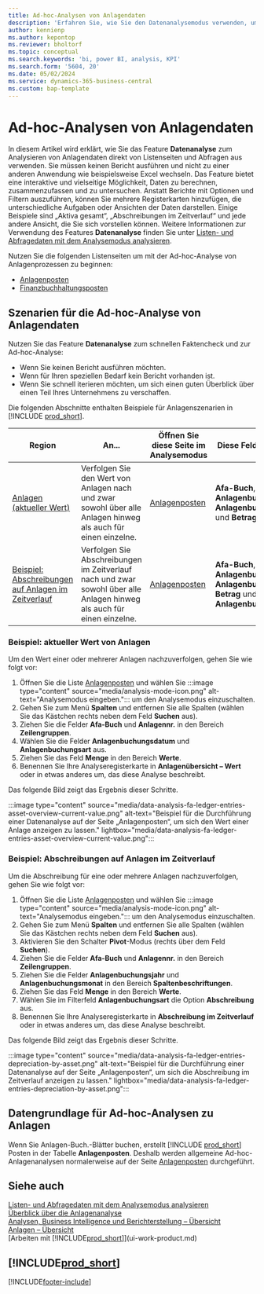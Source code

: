 ```yaml
---
title: Ad-hoc-Analysen von Anlagendaten
description: 'Erfahren Sie, wie Sie den Datenanalysemodus verwenden, um Anlagendaten zu analysieren.'
author: kennienp
ms.author: kepontop
ms.reviewer: bholtorf
ms.topic: conceptual
ms.search.keywords: 'bi, power BI, analysis, KPI'
ms.search.form: '5604, 20'
ms.date: 05/02/2024
ms.service: dynamics-365-business-central
ms.custom: bap-template
---
```


# Ad-hoc-Analysen von Anlagendaten

In diesem Artikel wird erklärt, wie Sie das Feature **Datenanalyse** zum Analysieren von Anlagendaten direkt von Listenseiten und Abfragen aus verwenden. Sie müssen keinen Bericht ausführen und nicht zu einer anderen Anwendung wie beispielsweise Excel wechseln. Das Feature bietet eine interaktive und vielseitige Möglichkeit, Daten zu berechnen, zusammenzufassen und zu untersuchen. Anstatt Berichte mit Optionen und Filtern auszuführen, können Sie mehrere Registerkarten hinzufügen, die unterschiedliche Aufgaben oder Ansichten der Daten darstellen. Einige Beispiele sind „Aktiva gesamt“, „Abschreibungen im Zeitverlauf“ und jede andere Ansicht, die Sie sich vorstellen können. Weitere Informationen zur Verwendung des Features **Datenanalyse** finden Sie unter [Listen- und Abfragedaten mit dem Analysemodus analysieren](analysis-mode.md).

Nutzen Sie die folgenden Listenseiten um mit der Ad-hoc-Analyse von Anlagenprozessen zu beginnen:

- [Anlagenposten](https://businesscentral.dynamics.com/?page=5604)
- [Finanzbuchhaltungsposten](https://businesscentral.dynamics.com/?page=20)

## Szenarien für die Ad-hoc-Analyse von Anlagendaten

Nutzen Sie das Feature **Datenanalyse** zum schnellen Faktencheck und zur Ad-hoc-Analyse:

- Wenn Sie keinen Bericht ausführen möchten.
- Wenn für Ihren speziellen Bedarf kein Bericht vorhanden ist.
- Wenn Sie schnell iterieren möchten, um sich einen guten Überblick über einen Teil Ihres Unternehmens zu verschaffen.

Die folgenden Abschnitte enthalten Beispiele für Anlagenszenarien in [!INCLUDE [prod_short](includes/prod_short.md)].

| Region | An... | Öffnen Sie diese Seite im Analysemodus | Diese Felder verwenden |
| ---- | ----- | ------------------------------- |------------------- |
| [Anlagen (aktueller Wert)](#example-fixed-assets-current-value) | Verfolgen Sie den Wert von Anlagen nach und zwar sowohl über alle Anlagen hinweg als auch für einen einzelne. | [Anlagenposten](https://businesscentral.dynamics.com/?page=5604) | **Afa-Buch**, **Anlagennr.**, **Anlagenbuchungsdatum**, **Anlagenbuchungsart** und **Betrag** |
|[Beispiel: Abschreibungen auf Anlagen im Zeitverlauf](#example-fixed-asset-depreciations-over-time) | Verfolgen Sie Abschreibungen im Zeitverlauf nach und zwar sowohl über alle Anlagen hinweg als auch für einen einzelne. | [Anlagenposten](https://businesscentral.dynamics.com/?page=5604) | **Afa-Buch**, **Anlagennr.**, **Anlagenbuchungsjahr**, **Anlagenbuchungsmonat**, **Betrag** und **Anlagenbuchungsart** |

### Beispiel: aktueller Wert von Anlagen

Um den Wert einer oder mehrerer Anlagen nachzuverfolgen, gehen Sie wie folgt vor:

1. Öffnen Sie die Liste [Anlagenposten](https://businesscentral.dynamics.com/?page=5604) und wählen Sie :::image type="content" source="media/analysis-mode-icon.png" alt-text="Analysemodus eingeben."::: um den Analysemodus einzuschalten.
1. Gehen Sie zum Menü **Spalten** und entfernen Sie alle Spalten (wählen Sie das Kästchen rechts neben dem Feld **Suchen** aus).
1. Ziehen Sie die Felder **Afa-Buch** und **Anlagennr.** in den Bereich **Zeilengruppen**.
1. Wählen Sie die Felder **Anlagenbuchungsdatum** und **Anlagenbuchungsart** aus.
1. Ziehen Sie das Feld **Menge** in den Bereich **Werte**.
1. Benennen Sie Ihre Analyseregisterkarte in **Anlagenübersicht – Wert** oder in etwas anderes um, das diese Analyse beschreibt.

Das folgende Bild zeigt das Ergebnis dieser Schritte.

:::image type="content" source="media/data-analysis-fa-ledger-entries-asset-overview-current-value.png" alt-text="Beispiel für die Durchführung einer Datenanalyse auf der Seite „Anlagenposten“, um sich den Wert einer Anlage anzeigen zu lassen." lightbox="media/data-analysis-fa-ledger-entries-asset-overview-current-value.png":::

### Beispiel: Abschreibungen auf Anlagen im Zeitverlauf

Um die Abschreibung für eine oder mehrere Anlagen nachzuverfolgen, gehen Sie wie folgt vor:

1. Öffnen Sie die Liste [Anlagenposten](https://businesscentral.dynamics.com/?page=5604) und wählen Sie :::image type="content" source="media/analysis-mode-icon.png" alt-text="Analysemodus eingeben."::: um den Analysemodus einzuschalten.
1. Gehen Sie zum Menü **Spalten** und entfernen Sie alle Spalten (wählen Sie das Kästchen rechts neben dem Feld **Suchen** aus).
1. Aktivieren Sie den Schalter **Pivot**-Modus (rechts über dem Feld **Suchen**).
1. Ziehen Sie die Felder **Afa-Buch** und **Anlagennr.** in den Bereich **Zeilengruppen**.
1. Ziehen Sie die Felder **Anlagenbuchungsjahr** und **Anlagenbuchungsmonat** in den Bereich **Spaltenbeschriftungen**.
1. Ziehen Sie das Feld **Menge** in den Bereich **Werte**.
1. Wählen Sie im Filterfeld **Anlagenbuchungsart** die Option **Abschreibung** aus.
1. Benennen Sie Ihre Analyseregisterkarte in **Abschreibung im Zeitverlauf** oder in etwas anderes um, das diese Analyse beschreibt.

Das folgende Bild zeigt das Ergebnis dieser Schritte.

:::image type="content" source="media/data-analysis-fa-ledger-entries-depreciation-by-asset.png" alt-text="Beispiel für die Durchführung einer Datenanalyse auf der Seite „Anlagenposten“, um sich die Abschreibung im Zeitverlauf anzeigen zu lassen." lightbox="media/data-analysis-fa-ledger-entries-depreciation-by-asset.png":::

## Datengrundlage für Ad-hoc-Analysen zu Anlagen

Wenn Sie Anlagen-Buch.-Blätter buchen, erstellt [!INCLUDE [prod_short](includes/prod_short.md)] Posten in der Tabelle **Anlagenposten**. Deshalb werden allgemeine Ad-hoc-Anlagenanalysen normalerweise auf der Seite [Anlagenposten](https://businesscentral.dynamics.com/?page=5604) durchgeführt.

## Siehe auch

[Listen- und Abfragedaten mit dem Analysemodus analysieren](analysis-mode.md)  
[Überblick über die Anlagenanalyse](fa-analytics-overview.md)  
[Analysen, Business Intelligence und Berichterstellung – Übersicht](reports-bi-reporting.md)  
[Anlagen – Übersicht](fa-manage.md)  
[Arbeiten mit [!INCLUDE[prod_short](includes/prod_short.md)]](ui-work-product.md)  

## [!INCLUDE[prod_short](includes/free_trial_md.md)]  

[!INCLUDE[footer-include](includes/footer-banner.md)]